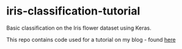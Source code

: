 # iris-classification-tutorial
Basic classification on the Iris flower dataset using Keras.

This repo contains code used for a tutorial on my blog - found [here](https://rgangu.github.io)
